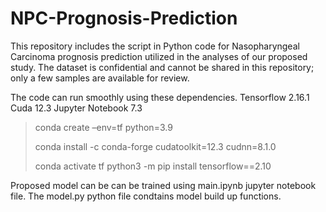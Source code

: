 # NPC-Prognosis-Prediction
This repository includes the script in Python code for Nasopharyngeal Carcinoma prognosis prediction utilized in the analyses of our proposed study.  The dataset is confidential and cannot be shared in this repository; only a few samples are available for review.

The code can run smoothly using these dependencies.
Tensorflow 2.16.1
Cuda 12.3
Jupyter Notebook 7.3

> conda create –env=tf python=3.9
> 
> conda install -c conda-forge cudatoolkit=12.3 cudnn=8.1.0
>
> conda activate tf
python3 -m pip install tensorflow==2.10

Proposed model can be can be trained using main.ipynb jupyter notebook file. The model.py python file condtains model build up functions.



